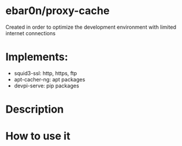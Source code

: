 # ebar0n/proxy-cache

Created in order to optimize the development environment with limited internet connections

# Implements:

* squid3-ssl: http, https, ftp
* apt-cacher-ng: apt packages
* devpi-serve: pip packages

# Description
	
	
	
# How to use it
	
	
	
